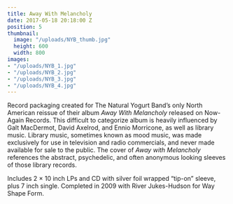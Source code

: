 ```yaml
---
title: Away With Melancholy
date: 2017-05-18 20:18:00 Z
position: 5
thumbnail:
  image: "/uploads/NYB_thumb.jpg"
  height: 600
  width: 800
images:
- "/uploads/NYB_1.jpg"
- "/uploads/NYB_2.jpg"
- "/uploads/NYB_3.jpg"
- "/uploads/NYB_4.jpg"
---
```


Record packaging created for The Natural Yogurt Band’s only North American reissue of their album *Away With Melancholy* released on Now-Again Records. This difficult to categorize album is heavily influenced by Galt MacDermot, David Axelrod, and Ennio Morricone, as well as library music. Library music, sometimes known as mood music, was made exclusively for use in television and radio commercials, and never made available for sale to the public. The cover of *Away with Melancholy* references the abstract, psychedelic, and often anonymous looking sleeves of those library records.

Includes 2 × 10 inch LPs and CD with silver foil wrapped “tip-on” sleeve, plus 7 inch single. Completed in 2009 with River Jukes-Hudson for Way Shape Form.